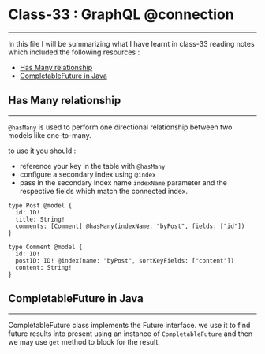 # Class-33 : GraphQL @connection
***


In this file I will be summarizing what I have learnt in class-33 reading notes which included the following resources :
- [Has Many relationship](https://docs.amplify.aws/cli/graphql/data-modeling/#has-many-relationship)
- [CompletableFuture in Java ](https://www.baeldung.com/java-completablefuture)


## Has Many relationship
*** 
`@hasMany` is used to perform one directional relationship between two models like one-to-many.

to use it you should : 
- reference your key in the table with `@hasMany`
- configure a secondary index using `@index`
- pass in the secondary index name `indexName` parameter and the respective fields which match the connected index.

```
type Post @model {
  id: ID!
  title: String!
  comments: [Comment] @hasMany(indexName: "byPost", fields: ["id"])
}

type Comment @model {
  id: ID!
  postID: ID! @index(name: "byPost", sortKeyFields: ["content"])
  content: String!
}
```

## CompletableFuture in Java 
***
CompletableFuture class implements the Future interface.
we use it to find future results into present using an instance of `CompletableFuture`
and then we may use `get` method to block for the result. 